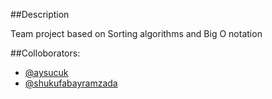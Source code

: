 ##Description

Team project based on Sorting algorithms and Big O notation

##Colloborators:

- [@aysucuk](https://github.com/aysucuk)
- [@shukufabayramzada](https://github.com/shukufabayramzada)



